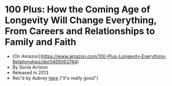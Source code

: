 


# 100 Plus: How the Coming Age of Longevity Will Change Everything, From Careers and Relationships to Family and Faith
- (On Amazon](https://www.amazon.com/100-Plus-Longevity-Everything-Relationships/dp/0465063764)
- By Sonia Arrison
- Released in 2013
- Rec'd by Aubrey [here](https://www.reddit.com/r/Futurology/comments/51wpds/aubrey_de_grey_matthew_oconnor_ama/d7jcpkf/) ("it's really good")

